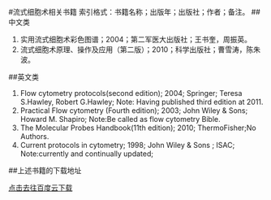 #流式细胞术相关书籍
索引格式：书籍名称；出版年；出版社；作者；备注。
##中文类
1. 实用流式细胞术彩色图谱；2004；第二军医大出版社；王书奎，周振英。
2. 流式细胞术原理、操作及应用（第二版）；2010；科学出版社；曹雪涛，陈朱波。

##英文类
1. Flow cytometry protocols(second edition); 2004; Springer; Teresa S.Hawley, Robert G.Hawley; Note: Having published third edition at 2011.
2. Practical Flow cytometry (Fourth edition); 2003; John Wiley & Sons; Howard M. Shapiro; Note:Be called as flow cytometry Bible.
3. The Molecular Probes Handbook(11th edition); 2010; ThermoFisher;No Authors.
4. Current protocols in cytometry; 1998; John Wiley & Sons ; ISAC; Note:currently and continually updated;

##上述书籍的下载地址

[点击去往百度云下载](http://pan.baidu.com/s/1c1JjNmo)
